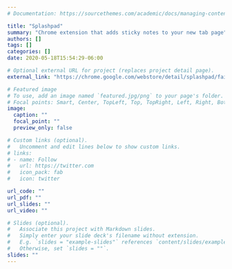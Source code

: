 ```yaml
---
# Documentation: https://sourcethemes.com/academic/docs/managing-content/

title: "Splashpad"
summary: "Chrome extension that adds sticky notes to your new tab page"
authors: []
tags: []
categories: []
date: 2020-05-18T15:54:29-06:00

# Optional external URL for project (replaces project detail page).
external_link: "https://chrome.google.com/webstore/detail/splashpad/fainejfmhojphdbbfmpomeknplpdnndb"

# Featured image
# To use, add an image named `featured.jpg/png` to your page's folder.
# Focal points: Smart, Center, TopLeft, Top, TopRight, Left, Right, BottomLeft, Bottom, BottomRight.
image:
  caption: ""
  focal_point: ""
  preview_only: false

# Custom links (optional).
#   Uncomment and edit lines below to show custom links.
# links:
# - name: Follow
#   url: https://twitter.com
#   icon_pack: fab
#   icon: twitter

url_code: ""
url_pdf: ""
url_slides: ""
url_video: ""

# Slides (optional).
#   Associate this project with Markdown slides.
#   Simply enter your slide deck's filename without extension.
#   E.g. `slides = "example-slides"` references `content/slides/example-slides.md`.
#   Otherwise, set `slides = ""`.
slides: ""
---
```

